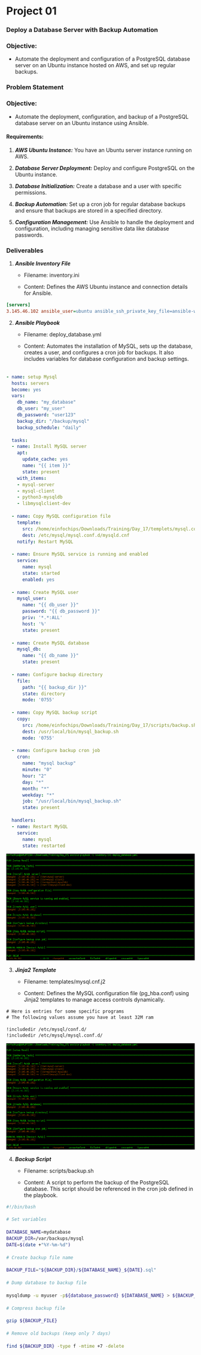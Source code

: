 # Project 01

### Deploy a Database Server with Backup Automation

### Objective: 
+ Automate the deployment and configuration of a PostgreSQL database server on an Ubuntu instance hosted on AWS, and set up regular backups.

### Problem Statement

### Objective: 

+ Automate the deployment, configuration, and backup of a PostgreSQL database server on an Ubuntu instance using Ansible.

#### Requirements:

1. ***AWS Ubuntu Instance:*** You have an Ubuntu server instance running on AWS.

2. ***Database Server Deployment:*** Deploy and configure PostgreSQL on the Ubuntu instance.

3. ***Database Initialization:*** Create a database and a user with specific permissions.

4. ***Backup Automation:*** Set up a cron job for regular database backups and ensure that backups are stored in a specified directory.

5. ***Configuration Management:*** Use Ansible to handle the deployment and configuration, including managing sensitive data like database passwords.

### Deliverables

1. ***Ansible Inventory File***
    
    + Filename: inventory.ini
    
    + Content: Defines the AWS Ubuntu instance and connection details for Ansible.


```ini
[servers]
3.145.46.102 ansible_user=ubuntu ansible_ssh_private_key_file=ansible-worker.pem
```


2. ***Ansible Playbook***
    
    + Filename: deploy_database.yml
    
    + Content: Automates the installation of MySQL, sets up the database, creates a user, and configures a cron job for backups. It also includes variables for database configuration and backup settings.

```yml

- name: setup Mysql
  hosts: servers
  become: yes
  vars:
    db_name: "my_database"
    db_user: "my_user"
    db_password: "user123"
    backup_dir: "/backup/mysql"
    backup_schedule: "daily"

  tasks:
  - name: Install MySQL server
    apt:
      update_cache: yes
      name: "{{ item }}"
      state: present
    with_items:
    - mysql-server
    - mysql-client
    - python3-mysqldb
    - libmysqlclient-dev

  - name: Copy MySQL configuration file
    template:
      src: /home/einfochips/Downloads/Training/Day_17/templets/mysql.conf.j2
      dest: /etc/mysql/mysql.conf.d/mysqld.cnf
    notify: Restart MySQL

  - name: Ensure MySQL service is running and enabled
    service:
      name: mysql
      state: started
      enabled: yes

  - name: Create MySQL user
    mysql_user:
      name: "{{ db_user }}"
      password: "{{ db_password }}"
      priv: '*.*:ALL'
      host: '%'
      state: present

  - name: Create MySQL database
    mysql_db:
      name: "{{ db_name }}"
      state: present

  - name: Configure backup directory
    file:
      path: "{{ backup_dir }}"
      state: directory
      mode: '0755'

  - name: Copy MySQL backup script
    copy:
      src: /home/einfochips/Downloads/Training/Day_17/scripts/backup.sh
      dest: /usr/local/bin/mysql_backup.sh
      mode: '0755'

  - name: Configure backup cron job
    cron:
      name: "mysql backup"
      minute: "0"
      hour: "2"
      day: "*"
      month: "*"
      weekday: "*"
      job: "/usr/local/bin/mysql_backup.sh"
      state: present

  handlers:
  - name: Restart MySQL
    service:
      name: mysql
      state: restarted

```

![alt text](image.png)

3. ***Jinja2 Template***
    
    + Filename: templates/mysql.cnf.j2
    
    + Content: Defines the MySQL configuration file (pg_hba.conf) using Jinja2 templates to manage access controls dynamically.

```jinja
# Here is entries for some specific programs
# The following values assume you have at least 32M ram

!includedir /etc/mysql/conf.d/
!includedir /etc/mysql/mysql.conf.d/
```
![alt text](image.png)

4. ***Backup Script***
    
    + Filename: scripts/backup.sh
    
    + Content: A script to perform the backup of the PostgreSQL database. This script should be referenced in the cron job defined in the playbook.

```bash
#!/bin/bash

# Set variables

DATABASE_NAME=mydatabase
BACKUP_DIR=/var/backups/mysql
DATE=$(date +"%Y-%m-%d")

# Create backup file name

BACKUP_FILE="${BACKUP_DIR}/${DATABASE_NAME}_${DATE}.sql"

# Dump database to backup file

mysqldump -u myuser -p${database_password} ${DATABASE_NAME} > ${BACKUP_FILE}

# Compress backup file

gzip ${BACKUP_FILE}

# Remove old backups (keep only 7 days)

find ${BACKUP_DIR} -type f -mtime +7 -delete
```


